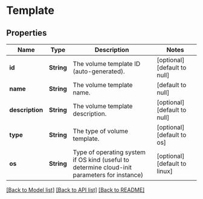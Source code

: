 # Template
## Properties

| Name | Type | Description | Notes |
|------------ | ------------- | ------------- | -------------|
| **id** | **String** | The volume template ID (auto-generated). | [optional] [default to null] |
| **name** | **String** | The volume template name. | [default to null] |
| **description** | **String** | The volume template description. | [optional] [default to null] |
| **type** | **String** | The type of volume template. | [optional] [default to os] |
| **os** | **String** | Type of operating system if OS kind (useful to determine cloud-init parameters for instance) | [optional] [default to linux] |

[[Back to Model list]](../README.md#documentation-for-models) [[Back to API list]](../README.md#documentation-for-api-endpoints) [[Back to README]](../README.md)

